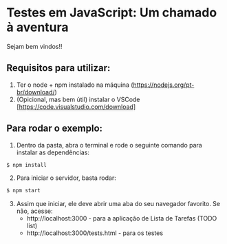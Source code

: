 # Testes em JavaScript: Um chamado à aventura

Sejam bem vindos!!


## Requisitos para utilizar:
1. Ter o node + npm instalado na máquina (https://nodejs.org/pt-br/download/)
2. (Opicional, mas bem útil) instalar o VSCode [https://code.visualstudio.com/download]

## Para rodar o exemplo:
1. Dentro da pasta, abra o terminal e rode o seguinte comando para instalar as dependências:
```bash
$ npm install
```

2. Para iniciar o servidor, basta rodar:

```bash
$ npm start
```

3. Assim que iniciar, ele deve abrir uma aba do seu navegador favorito. Se não, acesse:
   * http://localhost:3000 - para a aplicação de Lista de Tarefas (TODO list)
   * http://localhost:3000/tests.html - para os testes 
